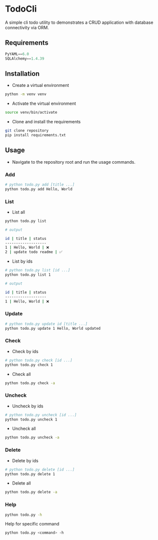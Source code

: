 # TodoCli

A simple cli todo utility to demonstrates a CRUD application with database connectivity via ORM.

## Requirements

```python
PyYAML==6.0
SQLAlchemy==1.4.39
```

## Installation

- Create a virtual environment

```sh
python -m venv venv
```

- Activate the virtual environment

```sh
source venv/bin/activate
```

- Clone and install the requirements

```sh
git clone repository
pip install requirements.txt
```

## Usage

- Navigate to the repository root and run the usage commands.

### Add

```sh
# python todo.py add [title ...]
python todo.py add Hello, World
```

### List

- List all

```sh
python todo.py list
```

```sh
# output

id | title | status
-------------------
1 | Hello, World | ❌
2 | update todo readme | ✅
```

- List by ids

```sh
# python todo.py list [id ...]
python todo.py list 1
```

```sh
# output

id | title | status
-------------------
1 | Hello, World | ❌
```

### Update

```sh
# python todo.py update id [title ...]
python todo.py update 1 Hello, World updated
```

### Check

- Check by ids

```sh
# python todo.py check [id ...]
python todo.py check 1
```

- Check all

```sh
python todo.py check -a
```

### Uncheck

- Uncheck by ids

```sh
# python todo.py uncheck [id ...]
python todo.py uncheck 1
```

- Uncheck all

```sh
python todo.py uncheck -a
```

### Delete

- Delete by ids

```sh
# python todo.py delete [id ...]
python todo.py delete 1
```

- Delete all

```sh
python todo.py delete -a
```

### Help

```sh
python todo.py -h
```

Help for specific command

```sh
python todo.py <command> -h
```
